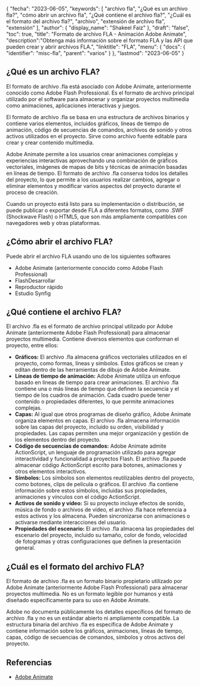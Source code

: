 {
"fecha": "2023-06-05",
  "keywords": [
"archivo fla",
"¿Qué es un archivo fla?",
"cómo abrir un archivo fla",
"¿Qué contiene el archivo fla?",
"¿Cuál es el formato del archivo fla?",
"archivo",
"extensión de archivo fla",
"extensión"
],
  "author": {
"display_name": "Shakeel Faiz"
},
"draft": "false",
"toc": true,
"title": "Formato de archivo FLA - Animación Adobe Animate",
  "description":"Obtenga más información sobre el formato FLA y las API que pueden crear y abrir archivos FLA.",
"linktitle": "FLA",
  "menu": {
    "docs": {
      "identifier": "misc-fla",
"parent": "varios"
}
},
"lastmod": "2023-06-05"
}

## ¿Qué es un archivo FLA?

El formato de archivo .fla está asociado con Adobe Animate, anteriormente conocido como Adobe Flash Professional. Es el formato de archivo principal utilizado por el software para almacenar y organizar proyectos multimedia como animaciones, aplicaciones interactivas y juegos.

El formato de archivo .fla se basa en una estructura de archivos binarios y contiene varios elementos, incluidos gráficos, líneas de tiempo de animación, código de secuencias de comandos, archivos de sonido y otros activos utilizados en el proyecto. Sirve como archivo fuente editable para crear y crear contenido multimedia.

Adobe Animate permite a los usuarios crear animaciones complejas y experiencias interactivas aprovechando una combinación de gráficos vectoriales, imágenes de mapas de bits y técnicas de animación basadas en líneas de tiempo. El formato de archivo .fla conserva todos los detalles del proyecto, lo que permite a los usuarios realizar cambios, agregar o eliminar elementos y modificar varios aspectos del proyecto durante el proceso de creación.

Cuando un proyecto está listo para su implementación o distribución, se puede publicar o exportar desde FLA a diferentes formatos, como .SWF (Shockwave Flash) o HTML5, que son más ampliamente compatibles con navegadores web y otras plataformas.

## ¿Cómo abrir el archivo FLA?

Puede abrir el archivo FLA usando uno de los siguientes softwares

- Adobe Animate (anteriormente conocido como Adobe Flash Professional)
- FlashDesarrollar
- Reproductor rápido
- Estudio Synfig

## ¿Qué contiene el archivo FLA?

El archivo .fla es el formato de archivo principal utilizado por Adobe Animate (anteriormente Adobe Flash Professional) para almacenar proyectos multimedia. Contiene diversos elementos que conforman el proyecto, entre ellos:

- **Gráficos:** El archivo .fla almacena gráficos vectoriales utilizados en el proyecto, como formas, líneas y símbolos. Estos gráficos se crean y editan dentro de las herramientas de dibujo de Adobe Animate.
- **Líneas de tiempo de animación:** Adobe Animate utiliza un enfoque basado en líneas de tiempo para crear animaciones. El archivo .fla contiene una o más líneas de tiempo que definen la secuencia y el tiempo de los cuadros de animación. Cada cuadro puede tener contenido o propiedades diferentes, lo que permite animaciones complejas.
- **Capas:** Al igual que otros programas de diseño gráfico, Adobe Animate organiza elementos en capas. El archivo .fla almacena información sobre las capas del proyecto, incluido su orden, visibilidad y propiedades. Las capas permiten una mejor organización y gestión de los elementos dentro del proyecto.
- **Código de secuencias de comandos:** Adobe Animate admite ActionScript, un lenguaje de programación utilizado para agregar interactividad y funcionalidad a proyectos Flash. El archivo .fla puede almacenar código ActionScript escrito para botones, animaciones y otros elementos interactivos.
- **Símbolos:** Los símbolos son elementos reutilizables dentro del proyecto, como botones, clips de película o gráficos. El archivo .fla contiene información sobre estos símbolos, incluidas sus propiedades, animaciones y vínculos con el código ActionScript.
- **Activos de sonido y vídeo:** Si su proyecto incluye efectos de sonido, música de fondo o archivos de vídeo, el archivo .fla hace referencia a estos activos y los almacena. Pueden sincronizarse con animaciones o activarse mediante interacciones del usuario.
- **Propiedades del escenario:** El archivo .fla almacena las propiedades del escenario del proyecto, incluido su tamaño, color de fondo, velocidad de fotogramas y otras configuraciones que definen la presentación general.

## ¿Cuál es el formato del archivo FLA?

El formato de archivo .fla es un formato binario propietario utilizado por Adobe Animate (anteriormente Adobe Flash Professional) para almacenar proyectos multimedia. No es un formato legible por humanos y está diseñado específicamente para su uso en Adobe Animate.

Adobe no documenta públicamente los detalles específicos del formato de archivo .fla y no es un estándar abierto ni ampliamente compatible. La estructura binaria del archivo .fla es específica de Adobe Animate y contiene información sobre los gráficos, animaciones, líneas de tiempo, capas, código de secuencias de comandos, símbolos y otros activos del proyecto.

## Referencias
* [Adobe Animate](https://en.wikipedia.org/wiki/Adobe_Animate)


